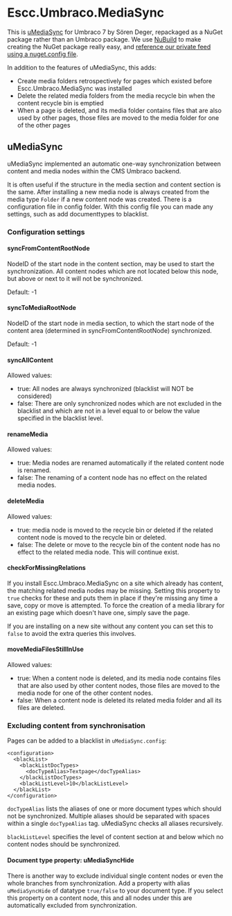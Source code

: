 # Escc.Umbraco.MediaSync

This is [uMediaSync](http://our.umbraco.org/projects/backoffice-extensions/umediasync) for Umbraco 7 by Sören Deger, repackaged as a NuGet package rather than an Umbraco package. We use [NuBuild](https://github.com/bspell1/NuBuild) to make creating the NuGet package really easy, and [reference our private feed using a nuget.config file](http://blog.davidebbo.com/2014/01/the-right-way-to-restore-nuget-packages.html).

In addition to the features of uMediaSync, this adds:

* Create media folders retrospectively for pages which existed before Escc.Umbraco.MediaSync was installed
* Delete the related media folders from the media recycle bin when the content recycle bin is emptied
* When a page is deleted, and its media folder contains files that are also used by other pages, those files are moved to the media folder for one of the other pages

## uMediaSync

uMediaSync implemented an automatic one-way synchronization between content and media nodes within the CMS Umbraco backend.

It is often useful if the structure in the media section and content section is the same.  After installing a new media node is always created from the media type `Folder` if a new content node was created. There is a configuration file in config folder. With this config file you can made any settings, such as add documenttypes to blacklist.

### Configuration settings

#### syncFromContentRootNode
NodeID of the start node in the content section, may be used to start the synchronization. All content nodes which are not located below this node, but above or next to it will not be synchronized.

Default: -1

#### syncToMediaRootNode
NodeID of the start node in media section, to which the start node of the content area (determined in syncFromContentRootNode) synchronized.

Default: -1

#### syncAllContent
Allowed values:

* true: All nodes are always synchronized (blacklist will NOT be considered)
* false: There are only synchronized nodes which are not excluded in the blacklist and which are not in a level equal to or below the value specified in the blacklist level.

#### renameMedia
Allowed values:

* true: Media nodes are renamed automatically if the related content node is renamed.
* false: The renaming of a content node has no effect on the related media nodes.

#### deleteMedia
Allowed values:

* true: media node is moved to the recycle bin or deleted if the related content node is moved to the recycle bin or deleted.
* false: The delete or move to the recycle bin of the content node has no effect to the related media node. This will continue exist.

#### checkForMissingRelations

If you install Escc.Umbraco.MediaSync on a site which already has content, the matching related media nodes may be missing. Setting this property to `true` checks for these and puts them in place if they're missing any time a save, copy or move is attempted. To force the creation of a media library for an existing page which doesn't have one, simply save the page. 

If you are installing on a new site without any content you can set this to `false` to avoid the extra queries this involves.

#### moveMediaFilesStillInUse

Allowed values:

* true: When a content node is deleted, and its media node contains files that are also used by other content nodes, those files are moved to the media node for one of the other content nodes.
* false: When a content node is deleted its related media folder and all its files are deleted.

### Excluding content from synchronisation

Pages can be added to a blacklist in `uMediaSync.config`:

	<configuration>
	  <blackList>
	    <blackListDocTypes>
	      <docTypeAlias>Textpage</docTypeAlias>
	    </blackListDocTypes>
	    <blackListLevel>10</blackListLevel>
	  </blackList>
	</configuration>

`docTypeAlias` lists the aliases of one or more document types which should not be synchronized. Multiple aliases should be separated with spaces within a single `docTypeAlias` tag. uMediaSync checks all aliases recursively.

`blackListLevel` specifies the level of content section at and below which no content nodes should be synchronized.



#### Document type property: uMediaSyncHide

There is another way to exclude individual single content nodes or even the whole branches from synchronization. Add a property with alias `uMediaSyncHide` of datatype `true/false` to your document type. If you select this property on a content node, this and all nodes under this are automatically excluded from synchronization.